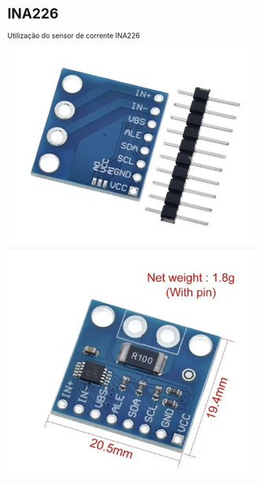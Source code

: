 # INA226
Utilização do sensor de corrente INA226


![alt text](imgs/image.png)
![alt text2](imgs/image-1.png)